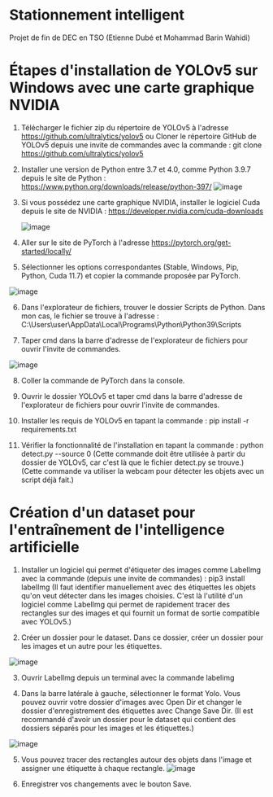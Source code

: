 # Stationnement intelligent
Projet de fin de DEC en TSO (Etienne Dubé et Mohammad Barin Wahidi)

# Étapes d'installation de YOLOv5 sur Windows avec une carte graphique NVIDIA

1. Télécharger le fichier zip du répertoire de YOLOv5 à l'adresse https://github.com/ultralytics/yolov5
                          ou
   Cloner le répertoire GitHub de YOLOv5 depuis une invite de commandes avec la commande :
    git clone https://github.com/ultralytics/yolov5

2. Installer une version de Python entre 3.7 et 4.0, comme Python 3.9.7 depuis le site de Python :
    https://www.python.org/downloads/release/python-397/
    ![image](https://user-images.githubusercontent.com/89463240/217079449-70af889e-c3e6-4505-b3d2-19bc84895b93.png)

3. Si vous possédez une carte graphique NVIDIA, installer le logiciel Cuda depuis le site de NVIDIA :
    https://developer.nvidia.com/cuda-downloads
    
    ![image](https://user-images.githubusercontent.com/89463240/217079597-6bcd7655-b31d-4ead-a6c1-4c4a29a4c6a1.png)

4. Aller sur le site de PyTorch à l'adresse https://pytorch.org/get-started/locally/

5. Sélectionner les options correspondantes (Stable, Windows, Pip, Python, Cuda 11.7) et copier la commande proposée par PyTorch.

![image](https://user-images.githubusercontent.com/89463240/217079681-8a33c8fa-c6b1-4c1f-9a3d-0e703fdc3f5f.png)

6. Dans l'explorateur de fichiers, trouver le dossier Scripts de Python. Dans mon cas, le fichier se trouve à l'adresse : 
    C:\Users\user\AppData\Local\Programs\Python\Python39\Scripts
    
7. Taper cmd dans la barre d'adresse de l'explorateur de fichiers pour ouvrir l'invite de commandes.
 
![image](https://user-images.githubusercontent.com/89463240/217079938-9d8a3e13-f8e2-457d-8051-8f35c506dedf.png)

8. Coller la commande de PyTorch dans la console.

9. Ouvrir le dossier YOLOv5 et taper cmd dans la barre d'adresse de l'explorateur de fichiers pour ouvrir l'invite de commandes.

10. Installer les requis de YOLOv5 en tapant la commande :
      pip install -r requirements.txt
      
11. Vérifier la fonctionnalité de l'installation en tapant la commande : 
      python detect.py --source 0
      (Cette commande doit être utilisée à partir du dossier de YOLOv5, car c'est là que le fichier detect.py se trouve.)
      (Cette commande va utiliser la webcam pour détecter les objets avec un script déjà fait.)
      
      
# Création d'un dataset pour l'entraînement de l'intelligence artificielle
1. Installer un logiciel qui permet d'étiqueter des images comme LabelImg avec la commande (depuis une invite de commandes) : 
      pip3 install labelImg
      (Il faut identifier manuellement avec des étiquettes les objets qu'on veut détecter dans les images choisies. C'est
      là l'utilité d'un logiciel comme LabelImg qui permet de rapidement tracer des rectangles sur des images et qui fournit
      un format de sortie compatible avec YOLOv5.)
      
2. Créer un dossier pour le dataset. Dans ce dossier, créer un dossier pour les images et un autre pour les étiquettes.

![image](https://user-images.githubusercontent.com/89463240/217083315-a7eb631a-94e3-46ff-b341-b584e103f759.png)

3. Ouvrir LabelImg depuis un terminal avec la commande labelimg


4. Dans la barre latérale à gauche, sélectionner le format Yolo. Vous pouvez ouvrir votre dossier d'images avec Open Dir
   et changer le dossier d'enregistrement des étiquettes avec Change Save Dir. (Il est recommandé d'avoir un dossier pour le dataset 
   qui contient des dossiers séparés pour les images et les étiquettes.)

![image](https://user-images.githubusercontent.com/89463240/217080357-236bfc18-899d-40ae-920c-2924421705e5.png)

5. Vous pouvez tracer des rectangles autour des objets dans l'image et assigner une étiquette à chaque rectangle.
![image](https://user-images.githubusercontent.com/89463240/217081390-8417ba8f-8f6f-4fc5-9623-ec851b5d6666.png)

6. Enregistrer vos changements avec le bouton Save.
